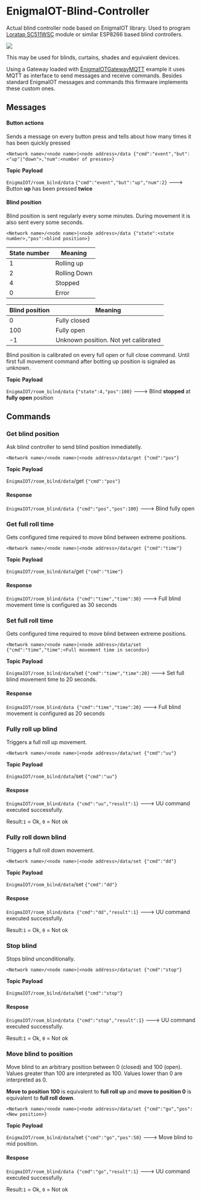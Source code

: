 # EnigmaIOT-Blind-Controller

Actual blind controller node based on EnigmaIOT library. Used to program [Loratap SC511WSC](https://www.loratap.com/sc500w-v2-p0108.html) module or similar ESP8266 based blind controllers.

![](https://www.loratap.com/u_file/2003/products/25/47ef90344e.jpg.640x640.jpg)

This may be used for blinds, curtains, shades and equivalent devices.

Using a Gateway loaded with [EnigmaIOTGatewayMQTT](https://github.com/gmag11/EnigmaIOT/tree/master/examples/EnigmaIOTGatewayMQTT) example it uses MQTT as interface to send messages and receive commands. Besides standard EnigmaIOT messages and commands this firmware implements these custom ones.

## Messages

#### Button actions

Sends a message on every button press and tells about how many times it has been quickly pressed

```
<Network name>/<node name>|<node address>/data {"cmd":"event","but":<"up"|"down">,"num":<number of presses>}
```

**Topic**													**Payload**

`EnigmaIOT/room_bilnd/data`		`{"cmd":"event","but":"up","num":2}`  ---> Button **up** has been pressed **twice**

#### Blind position

Blind position is sent regularly every some minutes. During movement it is also sent every some seconds.

```
<Network name>/<node name>|<node address>/data {"state":<state number>,"pos":<blind position>}
```

| State number | Meaning      |
| ------------ | ------------ |
| 1            | Rolling up   |
| 2            | Rolling Down |
| 4            | Stopped      |
| 0            | Error        |



| Blind position | Meaning                              |
| -------------- | ------------------------------------ |
| 0              | Fully closed                         |
| 100            | Fully open                           |
| -1             | Unknown position. Not yet calibrated |

Blind position is calibrated on every full open or full close command. Until first full movement command after botting up position is signaled as unknown.

**Topic**													**Payload**

`EnigmaIOT/room_bilnd/data`		`{"state":4,"pos":100}`  ---> Blind **stopped** at **fully open** position

## Commands

### Get blind position

Ask blind controller to send blind position inmediatelly.

```
<Network name>/<node name>|<node address>/data/get {"cmd":"pos"}
```

**Topic**															**Payload**

`EnigmaIOT/room_bilnd/data`/get		`{"cmd":"pos"}` 

#### Response

`EnigmaIOT/room_blind/data {"cmd":"pos","pos":100}` --->  Blind fully open

### Get full roll time

Gets configured time required to move blind between extreme positions.

```
<Network name>/<node name>|<node address>/data/get {"cmd":"time"}
```

**Topic**															**Payload**

`EnigmaIOT/room_bilnd/data`/get		`{"cmd":"time"}` 

#### Response

`EnigmaIOT/room_blind/data {"cmd":"time","time":30}` --->  Full blind movement time is configured as 30 seconds

### Set full roll time

Gets configured time required to move blind between extreme positions.

```
<Network name>/<node name>|<node address>/data/set {"cmd":"time","time":<Full movement time in seconds>}
```

**Topic**															**Payload**

`EnigmaIOT/room_bilnd/data`/set		`{"cmd":"time","time":20}`  ---> Set full blind movement time to 20 seconds.

#### Response

`EnigmaIOT/room_blind/data {"cmd":"time","time":20}` --->  Full blind movement is configured as 20 seconds

### Fully roll up blind

Triggers a full roll up movement.

```
<Network name>/<node name>|<node address>/data/set {"cmd":"uu"}
```

**Topic**															**Payload**

`EnigmaIOT/room_bilnd/data`/set		`{"cmd":"uu"}` 

#### Respose

`EnigmaIOT/room_blind/data {"cmd":"uu","result":1}` --->  UU command executed successfully. 

Result:`1` = Ok, `0` = Not ok

### Fully roll down blind

Triggers a full roll down movement.

```
<Network name>/<node name>|<node address>/data/set {"cmd":"dd"}
```

**Topic**															**Payload**

`EnigmaIOT/room_bilnd/data`/set		`{"cmd":"dd"}` 

#### Respose

`EnigmaIOT/room_blind/data {"cmd":"dd","result":1}` --->  UU command executed successfully. 

Result:`1` = Ok, `0` = Not ok

### Stop blind

Stops blind unconditionally.

```
<Network name>/<node name>|<node address>/data/set {"cmd":"stop"}
```

**Topic**															**Payload**

`EnigmaIOT/room_bilnd/data`/set		`{"cmd":"stop"}` 

#### Respose

`EnigmaIOT/room_blind/data {"cmd":"stop","result":1}` --->  UU command executed successfully. 

Result:`1` = Ok, `0` = Not ok

### Move blind to position

Move blind to an arbitrary position between 0 (closed) and 100 (open). Values greater than 100 are interpreted as 100. Values lower than 0 are interpreted as 0.

**Move to position 100** is equivalent to **full roll up** and **move to position 0** is equivalent to **full roll down**.

```
<Network name>/<node name>|<node address>/data/set {"cmd":"go","pos":<New position>}
```

**Topic**															**Payload**

`EnigmaIOT/room_bilnd/data`/set		`{"cmd":"go","pos":50}` ---> Move blind to mid position.

#### Respose

`EnigmaIOT/room_blind/data {"cmd":"go","result":1}` --->  UU command executed successfully. 

Result:`1` = Ok, `0` = Not ok

